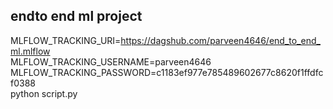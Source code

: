 ##  endto end ml project

MLFLOW_TRACKING_URI=https://dagshub.com/parveen4646/end_to_end_ml.mlflow \
MLFLOW_TRACKING_USERNAME=parveen4646 \
MLFLOW_TRACKING_PASSWORD=c1183ef977e785489602677c8620f1ffdfcf0388 \
python script.py